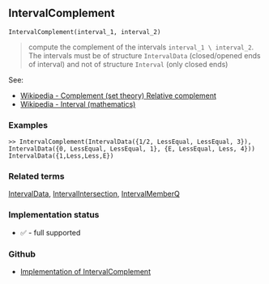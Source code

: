 ## IntervalComplement
 
```
IntervalComplement(interval_1, interval_2)
```

> compute the complement of the intervals `interval_1 \ interval_2`. The intervals must be of structure `IntervalData` (closed/opened ends of interval) and not of structure `Interval` (only closed ends)


See:
* [Wikipedia - Complement (set theory) Relative complement](https://en.wikipedia.org/wiki/Complement_(set_theory)#Relative_complement)
* [Wikipedia - Interval (mathematics)](https://en.wikipedia.org/wiki/Interval_(mathematics))

### Examples

```
>> IntervalComplement(IntervalData({1/2, LessEqual, LessEqual, 3}), IntervalData({0, LessEqual, LessEqual, 1}, {E, LessEqual, Less, 4})) 
IntervalData({1,Less,Less,E})
```

### Related terms 
[IntervalData](IntervalData.md), [IntervalIntersection](IntervalIntersection.md), [IntervalMemberQ](IntervalMemberQ.md)
 






### Implementation status

* &#x2705; - full supported

### Github

* [Implementation of IntervalComplement](https://github.com/axkr/symja_android_library/blob/master/symja_android_library/matheclipse-core/src/main/java/org/matheclipse/core/builtin/IntervalFunctions.java#L105) 
